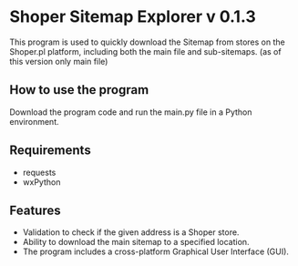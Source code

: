 # Shoper Sitemap Explorer v 0.1.3

This program is used to quickly download the Sitemap from stores on the Shoper.pl platform, including both the main file and sub-sitemaps. (as of this version only main file)

## How to use the program

Download the program code and run the main.py file in a Python environment.

## Requirements

* requests
* wxPython

## Features

* Validation to check if the given address is a Shoper store.
* Ability to download the main sitemap to a specified location.
* The program includes a cross-platform Graphical User Interface (GUI).